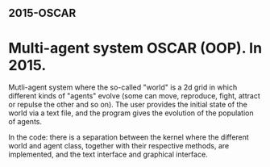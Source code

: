 ## 2015-OSCAR
# Multi-agent system OSCAR (OOP). In 2015.

Mutli-agent system where the so-called "world" is a 2d grid in which different kinds of "agents" evolve (some can move, reproduce, fight, attract or repulse the other and so on). 
The user provides the initial state of the world via a text file, and the program gives the evolution of the population of agents. 

In the code: there is a separation between the kernel where the different world and agent class, together with their respective methods, are implemented, and the text interface and graphical interface.
